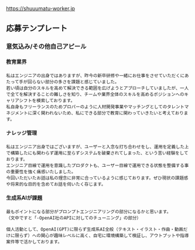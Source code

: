https://shuuumatu-worker.jp

## 応募テンプレート
### 意気込み/その他自己アピール

#### 教育業界
```
私はエンジニアの出身ではありますが、昨今の新卒研修や一緒にお仕事をさせていただくにあたって手が回らない部分の多さを課題と感じていました。
若い頃は自分のスキルを高めて解決できる範囲を広げようとアプローチしていましたが、一人で全てを解決することの難しさを知り、チームや業界全体のスキルを高めるポジションへのキャリアシフトを模索しております。
私自身もフリーランスのためプロパーのように人材開発事業やマッチングとしてのタレントマネジメントに深く関われないため、私にできる部分で教育に関わっていきたいと考えております。
```

#### ナレッジ管理
```
私はエンジニア出身ではございますが、ユーザーと入念な打ち合わせをし、運用を定義した上で構築したにも関わらず運用に至らずシステムを破棄されてしまった、という苦い経験をしております。
エンジニア目線で運用を意識したプロダクトも、ユーザー目線で運用できる状態を整備する事の重要性を強く痛感いたしました。
今回いただいたお話は私の理念に非常に合っているように感じております。ぜひ現状の課題感や将来的な目的を含めてお話を伺いたく存じます。
```
#### 生成系AIが課題
```
最もポイントになる部分がプロンプトエンジニアリングの部分になるかと思います。
（文中ですと「-OpenAI社のAPIに対してのチューニング」の部分）

個人活動として、OpenAI(GPT)に限らず生成系AI全般（テキスト・イラスト・作曲・動画だけに限らず）への関心が趣味レベルに高く、自宅に環境構築して検証し、アウトプットや指導案件等で活かしております。
```
